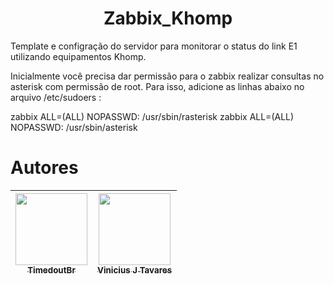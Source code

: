 <h1 align="center"> Zabbix_Khomp </h1>

Template e configração do servidor para monitorar o status do link E1 utilizando equipamentos Khomp.

Inicialmente você precisa dar permissão para o zabbix realizar consultas no asterisk com permissão de root.
Para isso, adicione as linhas abaixo no arquivo /etc/sudoers :

zabbix ALL=(ALL) NOPASSWD: /usr/sbin/rasterisk
zabbix ALL=(ALL) NOPASSWD: /usr/sbin/asterisk

# Autores

| [<img src="https://avatars.githubusercontent.com/u/120132737?v=4" width=115><br><sub>TimedoutBr</sub>](https://github.com/TimedoutBr) |  [<img src="https://media-exp1.licdn.com/dms/image/C5603AQHJIJwnDoB59g/profile-displayphoto-shrink_400_400/0/1517232864658?e=1675900800&v=beta&t=q4-0_HHTwoai450ehOCIZgsM9VhrzGni23coIk0GjDM" width=115><br><sub>Vinicius J Tavares</sub>](https://www.linkedin.com/in/vinicius-jose-tavares/) 
| :---: | :---: | 

